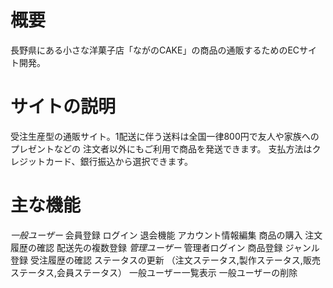 # 概要

長野県にある小さな洋菓子店「ながのCAKE」の商品の通販するためのECサイト開発。

# サイトの説明

受注生産型の通販サイト。1配送に伴う送料は全国一律800円で友人や家族へのプレゼントなどの
注文者以外にもご利用で商品を発送できます。
支払方法はクレジットカード、銀行振込から選択できます。

# 主な機能

*一般ユーザー*
会員登録
ログイン
退会機能
アカウント情報編集
商品の購入
注文履歴の確認
配送先の複数登録
*管理ユーザー*
管理者ログイン
商品登録
ジャンル登録
受注履歴の確認
ステータスの更新
（注文ステータス,製作ステータス,販売ステータス,会員ステータス）
一般ユーザー一覧表示
一般ユーザーの削除

